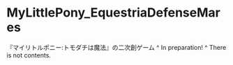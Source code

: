 # MyLittlePony_EquestriaDefenseMares
『マイリトルポニー:トモダチは魔法』の二次創ゲーム ^
In preparation! ^
There is not contents.
